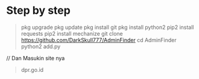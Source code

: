 # Step by step
>pkg upgrade
>pkg update
>pkg install git
>pkg install python2
>pip2 install requests
>pip2 install mechanize
>git clone https://github.com/DarkSkull777/AdminFinder
>cd AdminFinder
>python2 add.py

// Dan Masukin site nya 
> dpr.go.id
